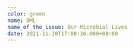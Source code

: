 ```yaml
---
color: green
name: OML
name_of_the_issue: Our Microbial Lives
date: 2021-11-10T17:00:16.000+00:00
---
```


